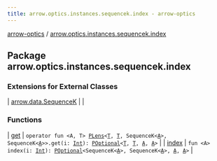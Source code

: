 ```yaml
---
title: arrow.optics.instances.sequencek.index - arrow-optics
---
```


[arrow-optics](../index.html) / [arrow.optics.instances.sequencek.index](./index.html)

## Package arrow.optics.instances.sequencek.index

### Extensions for External Classes

| [arrow.data.SequenceK](arrow.data.-sequence-k/index.html) |  |

### Functions

| [get](get.html) | `operator fun <A, T> `[`PLens`](../arrow.optics/-p-lens/index.html)`<`[`T`](get.html#T)`, `[`T`](get.html#T)`, SequenceK<`[`A`](get.html#A)`>, SequenceK<`[`A`](get.html#A)`>>.get(i: `[`Int`](https://kotlinlang.org/api/latest/jvm/stdlib/kotlin/-int/index.html)`): `[`POptional`](../arrow.optics/-p-optional/index.html)`<`[`T`](get.html#T)`, `[`T`](get.html#T)`, `[`A`](get.html#A)`, `[`A`](get.html#A)`>` |
| [index](--index--.html) | `fun <A> index(i: `[`Int`](https://kotlinlang.org/api/latest/jvm/stdlib/kotlin/-int/index.html)`): `[`POptional`](../arrow.optics/-p-optional/index.html)`<SequenceK<`[`A`](--index--.html#A)`>, SequenceK<`[`A`](--index--.html#A)`>, `[`A`](--index--.html#A)`, `[`A`](--index--.html#A)`>` |

